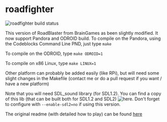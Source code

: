 roadfighter
====

![roadfighter build status](https://api.travis-ci.org/ptitSeb/roadfighter.png "roadfighter build status")

This version of RoadBlaster from BrainGames as been slightly modified. It now support Pandora and ODROID build.
To compile on the Pandora, using the Codeblocks Command Line PND, just type
`make`

To compile on the ODROID, type
`make ODROID=1`

To compile on x86 Linux, type
`make LINUX=1`

Other platform can probably be added easily (like RPi), but will need some slight 
changes in the Makefile (contact me or do a pull request if you want / have a new platform)

Note that you will need SDL_sound library (for SDL1.2). You can find a copy of this lib (that can be built both for SDL1.2 and SDL2) ![here](https://github.com/ptitSeb/SDL_sound). Don't forget to configure with `--enable-sdl2=no` if using this version.

The original readme (with detailed how to play) can be found [here](readme.txt)
